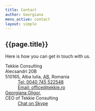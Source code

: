 ```yaml
---
title: Contact
author: Georgiana
menu_active: contact
layout: simple
---
```

<section class="section-contact">
  <div class="container">
  <div class="section-intro">
    <h2 class="section-intro-title">{{page.title}}</h2>
    <div class="section-summary"><p>Here is how you can get in touch with us.</p></div>
  </div>
    <div class="col-md-4 text-center margin-bottom">
        <i class="contact-icon ion-ios-location-outline"></i>
        <div class="organization-name">Tekkie Consulting</div>
        <div class="street-address">Alecsandri 20B</div>  
        <span class="postal-code">510165</span>, <span class="locality">Alba Iulia</span>, <abbr title="Alba" class="region">AB</abbr>,
        <span class="country-name">Romania</span>
    </div>
    <div class="col-md-4 text-center margin-bottom">
        <i class="contact-icon ion-ios-paperplane-outline"></i>
        <dd><a href="tel:0040 745 522548"> Tel: 0040 745 522548</a></dd>
        <dd><a href="mailto:office@tekkie.ro">Email: office@tekkie.ro</a></dd>
    </div>
    <div class="col-md-4 text-center margin-bottom">
        <i class="contact-icon ion-ios-person-outline"></i>
          <div><a class="fn url" href="http://gb.tekkie.ro/">Georgiana Gligor</a>,<br> CEO of   <span class="org vcard"><span class="url fn org" rel="group">Tekkie Consulting</span></span></div>
          <dd><a href="skype:georgiana.beju?chat">Chat on Skype</a></dd>
    </div>
  </div>

  <div class="container"><div id="map"></div></div>
</section>
